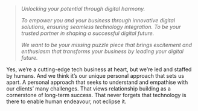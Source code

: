 > _Unlocking your potential through digital harmony._
> 
> _To empower you and your business through innovative digital solutions, ensuring seamless technology integration. To be your trusted partner in shaping a successful digital future._
>
> _We want to be your missing puzzle piece that brings excitement and enthusiasm that transforms your business by leading your digital future._

Yes, we’re a cutting-edge tech business at heart, but we’re led and staffed by humans. And we think it’s our unique personal approach that sets us apart. A personal approach that seeks to understand and empathise with our clients’ many challenges. That views relationship building as a cornerstone of long-term success. That never forgets that technology is there to enable human endeavour, not eclipse it.
